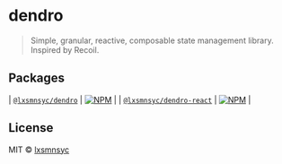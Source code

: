 # dendro

> Simple, granular, reactive, composable state management library. Inspired by Recoil.

## Packages

| [`@lxsmnsyc/dendro`](https://github.com/lxsmnsyc/dendro/tree/master/packages/dendro) | [![NPM](https://img.shields.io/npm/v/@lxsmnsyc/dendro.svg)](https://www.npmjs.com/package/@lxsmnsyc/dendro) |
| [`@lxsmnsyc/dendro-react`](https://github.com/lxsmnsyc/dendro/tree/master/packages/dendro-react) | [![NPM](https://img.shields.io/npm/v/@lxsmnsyc/dendro-react.svg)](https://www.npmjs.com/package/@lxsmnsyc/dendro-react) |

## License

MIT © [lxsmnsyc](https://github.com/lxsmnsyc)